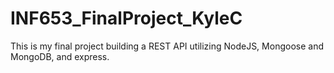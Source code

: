 # INF653_FinalProject_KyleC
This is my final project building a REST API utilizing NodeJS, Mongoose and MongoDB, and express. 
